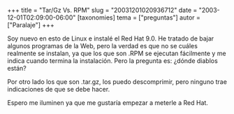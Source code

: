 +++
title = "Tar/Gz Vs. RPM"
slug = "20031201020936712"
date = "2003-12-01T02:09:00-06:00"
[taxonomies]
tema = ["preguntas"]
autor = ["Paralaje"]
+++

Soy nuevo en esto de Linux e instalé el Red Hat 9.0. He tratado de bajar
algunos programas de la Web, pero la verdad es que no se cuáles
realmente se instalan, ya que los que son .RPM se ejecutan fácilmente y
me indica cuando termina la instalación. Pero la pregunta es: ¿dónde
diablos están?

Por otro lado los que son .tar.gz, los puedo descomprimir, pero ninguno
trae indicaciones de que se debe hacer.

Espero me iluminen ya que me gustaría empezar a meterle a Red Hat.

